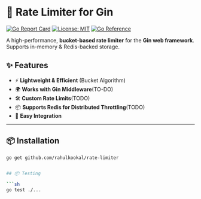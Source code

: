 # 🚀 Rate Limiter for Gin

[![Go Report Card](https://goreportcard.com/badge/github.com/rahulkookal/rate-limiter)](https://goreportcard.com/report/github.com/rahulkookal/rate-limiter)
[![License: MIT](https://img.shields.io/badge/License-MIT-blue.svg)](LICENSE)
[![Go Reference](https://pkg.go.dev/badge/github.com/rahulkookal/rate-limiter.svg)](https://pkg.go.dev/github.com/rahulkookal/rate-limiter)

A high-performance, **bucket-based rate limiter** for the **Gin web framework**. Supports in-memory & Redis-backed storage.

## ✨ Features
- ⚡ **Lightweight & Efficient** (Bucket Algorithm)
- 🌍 **Works with Gin Middleware**(TO-DO)
- 🛠️ **Custom Rate Limits**(TODO)
- 📦 **Supports Redis for Distributed Throttling**(TODO)
- 📝 **Easy Integration**

---

## 📦 Installation

```sh
go get github.com/rahulkookal/rate-limiter


## 📦 Testing

```sh
go test ./...
